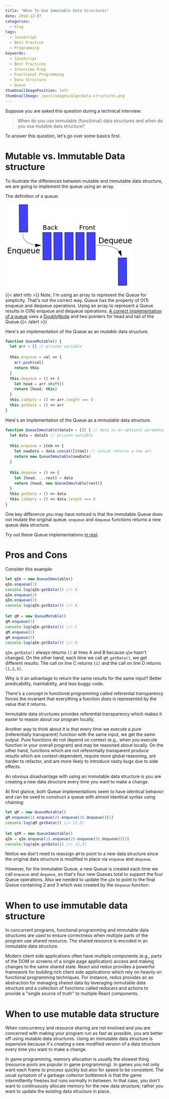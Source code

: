 ```yaml
---
title: "When To Use Immutable Data Structures"
date: 2018-12-07
categories:
  - blog
tags:
  - JavaScript
  - Best Practice
  - Programming
keywords:
  - JavaScript
  - Best Practices
  - Interview Prep
  - Functional Programming
  - Data Structure
  - Queue
thumbnailImagePosition: left
thumbnailImage: /post/images/algo/data-structures.png
---
```


Suppose you are asked this question during a technical interview:

> When do you use immutable (functional) data structures and when do you use mutable data structure?

<!--more-->

To answer this question, let's go over some basics first.

# Mutable vs. Immutable Data structure

To illustrate the differences between mutable and immutable data structure, we are going to implement the queue using an array.

The definition of a queue:

![queue](/post/images/algo/queue.png)

{{< alert info >}} Note, I'm using an array to represent the Queue for simplicity. That's not the correct way. Queue has the property of O(1) enqueue and dequeue operations. Using an array to represent a Queue results in O(N) enqueue and dequeue operations. [A correct implementation of a queue](https://github.com/xiaoyunyang/coding-challenges/blob/master/datastructure/Queue.js) uses a [DoublyNode](https://github.com/xiaoyunyang/coding-challenges/blob/master/datastructure/Node/DoublyNode.js) and two pointers for head and tail of the Queue.{{< /alert >}}

Here's an implementation of the Queue as an *mutable* data structure.

```javascript
function QueueMutable() {
  let arr = [] // private variable

  this.enqueue = val => {
    arr.push(val)
    return this
  }
  this.dequeue = () => {
    let head = arr.shift()
    return [head, this]
  }
  this.isEmpty = () => arr.length === 0
  this.getData = () => arr
}
```

Here's an implementation of the Queue as a *immutable* data structure.

```javascript
function QueueImmutable(dataIn = []) { // data is an optional parameter
  let data = dataIn // private variable

  this.enqueue = item => {
    let newData = data.concat([item]) // concat returns a new arr
    return new QueueImmutable(newData)
  }
  
  this.dequeue = () => {
    let [head, ...rest] = data
    return [head, new QueueImmutable(rest)]
  }
  this.getData = () => data
  this.isEmpty = () => data.length === 0
}
```

One key difference you may have noticed is that the immutable Queue does not mutate the original queue. `enqueue` and `dequeue` functions returns a new queue data structure.

Try out these Queue implementations [in repl](https://repl.it/@xiaoyunyang/queue).

# Pros and Cons

Consider this example:

```javascript
let qIm = new QueueImmutable()
qIm.enqueue(1)
console.log(qIm.getData()) //> A
qIm.enqueue(2)
qIm.enqueue(3)
console.log(qIm.getData()) //> B

let qM = new QueueMutable()
qM.enqueue(1)
console.log(qIm.getData()) //> C
qM.enqueue(2)
qM.enqueue(3)
console.log(qIm.getData()) //> D

```

`qIm.getData()` always returns `[]` at lines A and B because `qIm` hasn't changed. On the other hand, each time we call `qM.getData()`, we get different results: The call on line C returns `[1]` and the call on line D returns `[1,2,3]`.

Why is it an advantage to return the same results for the same input? Better predicability, maintability, and less buggy code.

There's a concept in functional programming called referential transparency forces the invariant that everything a function does is represented by the value that it returns.

Immutable data structures provides referential transparency which makes it easier to reason about our program locally.

Another way to think about it is that every time we execute a pure (referentially transparent) function with the same input, we get the same output. Pure functions do not depend on context (e.g., when you execute function in your overall program) and may be reasoned about locally. On the other hand, functions which are not referentially transparent produce results which are context-dependent, require more global reasoning, are harder to refactor, and are more likely to introduce nasty bugs due to side effects.

An obvious disadvantage with using an immutable data structure is you are creating a new data structure every time you want to make a change.

At first glance, both Queue implementations seem to have identical behavior and can be used to construct a queue with almost identical syntax using chaining:

```javascript
let qM = new QueueMutable()
qM.enqueue(1).enqueue(2).enqueue(3).dequeue()[1]
console.log(qM.getData()) //> [2,3]

let qIM = new QueueImmutable()
qIm = qIm.enqueue(1).enqueue(2).enqueue(3).dequeue()[1]
console.log(qIm.getData()) //> [2,3]
```

Notice we don't need to reassign `qM` to point to a new data structure since the original data structure is modified in place via `enqueue` and `dequeue`.

However, for the immutable Queue, a new Queue is created each time we call `enqueue` and `dequeue`, so that's four new Queues total to support the four Queue operations. Also we needed to update the `qIm` to point to the final Queue containing 2 and 3 which was created by the `dequeue` function.

# When to use immutable data structure

In concurrent programs, functional programming and immutable data structures are used to ensure correctness when multiple parts of the program use shared resource. The shared resource is encoded in an immutable data structure.

Modern client side applications often have multiple components (e.g., parts of the DOM or screens of a single page application) access and making changes to the same shared state. React and redux provides a powerful framework for building rich client side applications which rely on heavily on functional programming techniques. For instance, redux provides an an abstraction for managing shared data by leveraging immutable data structure and a collection of functions called reducers and actions to provide a "single source of truth" to multiple React components.

# When to use mutable data structure

When concurrency and resource sharing are not involved and you are concerned with making your program run as fast as possible, you are better off using mutable data structures. Using an immutable data structure is expensive because it's creating a new modified version of a data structure every time you want to make a change.

In game programming, memory allocation is usually the slowest thing (resource pools are popular in game programming). In games you not only want each frame to process quickly but also for speed to be consistent. The usual symptom of a garbage collector bottleneck is that the game intermittently freezes but runs normally in between. In that case, you don't want to continuously allocate memory for the new data structure; rather you want to update the existing data structure in place.